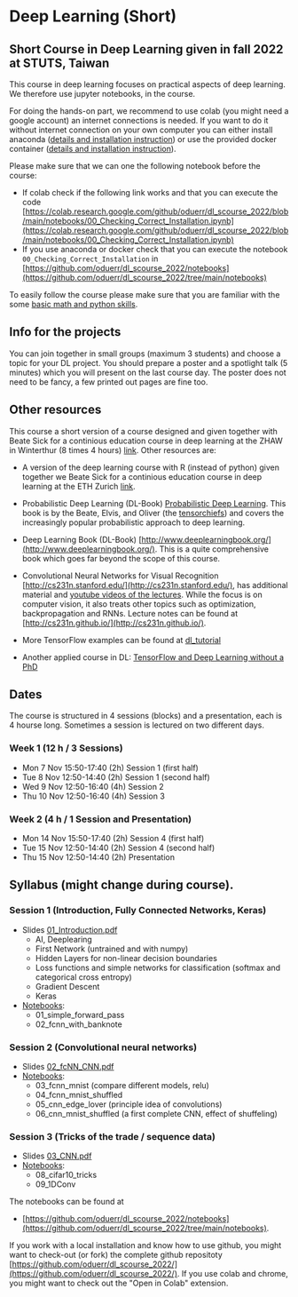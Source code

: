 
# Deep Learning (Short)
## Short Course in Deep Learning given in fall 2022 at STUTS, Taiwan 

This course in deep learning focuses on practical aspects of deep learning. We therefore use jupyter notebooks, in the course. 

For doing the hands-on part, we recommend to use colab (you might need a google account) an internet connections is needed. If you want to do it without internet connection on your own computer you can either install anaconda ([details and installation instruction](anaconda.md)) or use the provided docker container ([details and installation instruction](docker.md)).

Please make sure that we can one the following notebook before the course:
* If colab check if the following link works and that you can execute the code  [https://colab.research.google.com/github/oduerr/dl_scourse_2022/blob/main/notebooks/00_Checking_Correct_Installation.ipynb](https://colab.research.google.com/github/oduerr/dl_scourse_2022/blob/main/notebooks/00_Checking_Correct_Installation.ipynb)
* If you use anaconda or docker check that you can execute the notebook `00_Checking_Correct_Installation` in [https://github.com/oduerr/dl_scourse_2022/notebooks](https://github.com/oduerr/dl_scourse_2022/tree/main/notebooks)

To easily follow the course please make sure that you are familiar with the some [basic math and python skills](prerequistites.md). 

## Info for the projects
You can join together in small groups (maximum 3 students) and choose a topic for your DL project. You should prepare a poster and a spotlight talk (5 minutes) which you will present on the last course day. The poster does not need to be fancy, a few printed out pages are fine too.

## Other resources 
This course a short version of a course designed and given together with Beate Sick for a continious education course in deep learning at the ZHAW in Winterthur (8 times 4 hours) [link](https://github.com/tensorchiefs/dl_course_2022). Other resources are:

* A version of the deep learning course with R (instead of python) given together we Beate Sick for a continious education course in deep learning at the ETH Zurich [link](https://github.com/tensorchiefs/dl_rcourse_2022). 

* Probabilistic Deep Learning (DL-Book) [Probabilistic Deep Learning](https://www.manning.com/books/probabilistic-deep-learning?a_aid=probabilistic_deep_learning&a_bid=78e55885). This book is by the Beate, Elvis, and Oliver (the [tensorchiefs](https://github.com/tensorchiefs)) and covers the increasingly popular probabilistic approach to deep learning.

* Deep Learning Book (DL-Book) [http://www.deeplearningbook.org/](http://www.deeplearningbook.org/). This is a quite comprehensive book which goes far beyond the scope of this course. 

* Convolutional Neural Networks for Visual Recognition [http://cs231n.stanford.edu/](http://cs231n.stanford.edu/), has additional material and [youtube videos of the lectures](https://www.youtube.com/playlist?list=PLkt2uSq6rBVctENoVBg1TpCC7OQi31AlC). While the focus is on computer vision, it also treats other topics such as optimization, backpropagation and RNNs. Lecture notes can be found at [http://cs231n.github.io/](http://cs231n.github.io/).

* More TensorFlow examples can be found at [dl_tutorial](https://github.com/oduerr/dl_tutorial/tree/master/tensorflow/) 

* Another applied course in DL: [TensorFlow and Deep Learning without a PhD](https://cloud.google.com/blog/big-data/2017/01/learn-tensorflow-and-deep-learning-without-a-phd)

## Dates 
The course is structured in 4 sessions (blocks) and a presentation, each is 4 hourse long. Sometimes a session is lectured on two different days. 
### Week 1 (12 h / 3 Sessions)
* Mon  7 Nov 15:50-17:40 (2h) Session 1 (first half)
* Tue  8 Nov 12:50-14:40 (2h) Session 1 (second half)
* Wed  9 Nov 12:50-16:40 (4h) Session 2
* Thu 10 Nov 12:50-16:40 (4h) Session 3

### Week 2 (4 h / 1 Session and Presentation)
* Mon 14 Nov 15:50-17:40 (2h) Session 4 (first half)
* Tue 15 Nov 12:50-14:40 (2h) Session 4 (second half)
* Thu 15 Nov 12:50-14:40 (2h) Presentation


## Syllabus (might change during course).
### Session 1 (Introduction, Fully Connected Networks, Keras) 
* Slides [01_Introduction.pdf](https://github.com/oduerr/dl_scourse_2022/blob/master/slides/01_Introduction.pdf)
	* AI, Deeplearing
	* First Network (untrained and with numpy)
	* Hidden Layers for non-linear decision boundaries
	* Loss functions and simple networks for classification (softmax and categorical cross entropy)
	* Gradient Descent
	* Keras  
* [Notebooks](https://github.com/oduerr/dl_scourse_2022/tree/main/notebooks): 
  * 01_simple_forward_pass
  * 02_fcnn_with_banknote 

### Session 2 (Convolutional neural networks)
* Slides [02_fcNN_CNN.pdf](https://github.com/oduerr/dl_scourse_2022/blob/master/slides/02_fcNN_CNN.pdf)
* [Notebooks](https://github.com/oduerr/dl_scourse_2022/tree/main/notebooks): 
	* 03_fcnn_mnist (compare different models, relu)
	* 04_fcnn_mnist_shuffled 
	* 05_cnn_edge_lover (principle idea of convolutions)
	* 06_cnn_mnist_shuffled (a first complete CNN, effect of shuffeling)

### Session 3 (Tricks of the trade / sequence data)
* Slides [03_CNN.pdf](https://github.com/oduerr/dl_scourse_2022/blob/master/slides/03_CNN.pdf)
* [Notebooks](https://github.com/oduerr/dl_scourse_2022/tree/main/notebooks):
	* 08_cifar10_tricks 
	* 09_1DConv


The notebooks can be found at
* [https://github.com/oduerr/dl_scourse_2022/notebooks](https://github.com/oduerr/dl_scourse_2022/tree/main/notebooks). 

If you work with a local installation and know how to use github, you might want to check-out (or fork) the complete github repositoty [https://github.com/oduerr/dl_scourse_2022/](https://github.com/oduerr/dl_scourse_2022/). If you use colab and chrome, you might want to check out the "Open in Colab" extension. 





